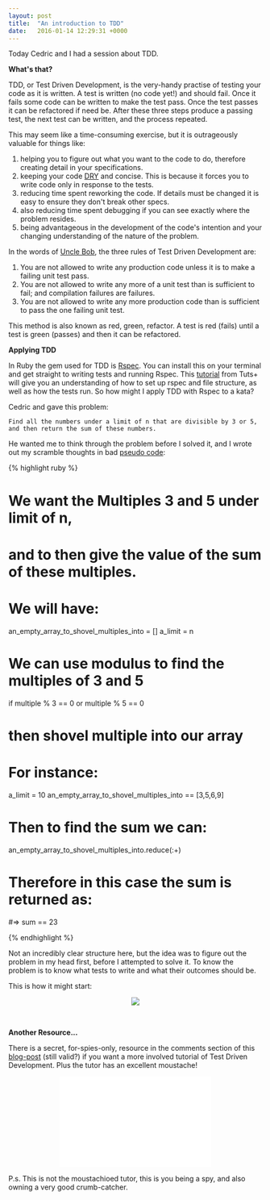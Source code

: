 ```yaml
---
layout: post
title:  "An introduction to TDD"
date:   2016-01-14 12:29:31 +0000
---
```


Today Cedric and I had a session about TDD. 

<strong>What's that?</strong>

TDD, or Test Driven Development, is the very-handy practise of testing your code as it is written. A test is written (no code yet!) and should fail. Once it fails some code can be written to make the test pass. Once the test passes it can be refactored if need be. After these three steps produce a passing test, the next test can be written, and the process repeated.

This may seem like a time-consuming exercise, but it is outrageously valuable for things like:

  1. helping you to figure out what you want to the code to do, therefore creating detail in your specifications. 
  2. keeping your code [DRY][dont-repeat-yourself] and concise. This is because it forces you to write code only in response to the tests.
  3. reducing time spent reworking the code. If details must be changed it is easy to ensure they don't break other specs.
  4. also reducing time spent debugging if you can see exactly where the problem resides.
  5. being advantageous in the development of the code's intention and your changing understanding of the nature of the problem.

In the words of [Uncle Bob][uncle-bob-TDD-rules], the three rules of Test Driven Development are:

  1. You are not allowed to write any production code unless it is to make a failing unit test pass.
  2. You are not allowed to write any more of a unit test than is sufficient to fail; and compilation failures are failures.
  3. You are not allowed to write any more production code than is sufficient to pass the one failing unit test.

This method is also known as red, green, refactor. A test is red (fails) until a test is green (passes) and then it can be refactored.

<strong>Applying TDD</strong>

In Ruby the gem used for TDD is [Rspec][rspec-info]. You can install this on your terminal and get straight to writing tests and running Rspec. This [tutorial][rpsec-library-tutorial] from Tuts+ will give you an understanding of how to set up rspec and file structure, as well as how the tests run. So how might I apply TDD with Rspec to a kata?

Cedric and gave this problem: 

  `Find all the numbers under a limit of n that are divisible by 3 or 5, and then return the sum of these numbers.`

He wanted me to think through the problem before I solved it, and I wrote out my scramble thoughts in bad [pseudo code][pseudo-code]:

{% highlight ruby %}
# We want the Multiples 3 and 5 under limit of n, 
# and to then give the value of the sum of these multiples.

# We will have:
  an_empty_array_to_shovel_multiples_into = []
  a_limit = n

# We can use modulus to find the multiples of 3 and 5

if multiple % 3 == 0 or multiple % 5 == 0 
# then shovel multiple into our array

# For instance:
a_limit = 10
an_empty_array_to_shovel_multiples_into == [3,5,6,9]

# Then to find the sum we can:

an_empty_array_to_shovel_multiples_into.reduce(:+)

# Therefore in this case the sum is returned as:

#=> sum == 23

{% endhighlight %}

Not an incredibly clear structure here, but the idea was to figure out the problem in my head first, before I attempted to solve it. To know the problem is to know what tests to write and what their outcomes should be.

This is how it might start:

<p align="center">
<img src="../../../../../../../assets/beginning-tdd.jpg">
</p>

<br>

<strong>Another Resource...</strong>

There is a secret, for-spies-only, resource in the comments section of this [blog-post][air-pair-readers-coupon] (still valid?) if you want a more involved tutorial of Test Driven Development. Plus the tutor has an excellent moustache!

<div align="center">
<iframe src="//giphy.com/embed/Dzmg5QAojwb6M" width="300" height="180" frameBorder="0" allowFullScreen></iframe>
</div>

P.s. This is not the moustachioed tutor, this is you being a spy, and also owning a very good crumb-catcher.


[uncle-bob-TDD-rules]: http://butunclebob.com/ArticleS.UncleBob.TheThreeRulesOfTdd
[pseudo-code]: http://programmers.stackexchange.com/questions/12683/should-one-use-pseudocode-before-actual-coding
[dont-repeat-yourself]: http://programmer.97things.oreilly.com/wiki/index.php/Don't_Repeat_Yourself
[rspec-info]: http://rspec.info/
[rpsec-library-tutorial]: https://code.tutsplus.com/tutorials/ruby-for-newbies-testing-with-rspec--net-21297
[air-pair-readers-coupon]: https://www.airpair.com/testing/learn-ruby-test-driven-development
